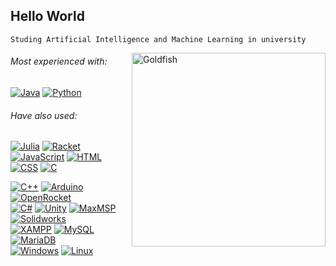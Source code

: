 ## Hello World

`Studing Artificial Intelligence and Machine Learning in university`

<img align="right" width=310px alt="Goldfish" src="https://i.imgur.com/Fzw6yDs.gif"/>

###### Most experienced with:
  
[![Java](https://custom-icon-badges.demolab.com/badge/Java-<3-red.svg?logo=java-14)](https://www.java.com/en/) [![Python](https://img.shields.io/badge/Python-:D-blue?logo=Python)](https://www.python.org/)
###### Have also used:

[![Julia](https://img.shields.io/badge/-Julia-333333?logo=Julia)](https://julialang.org/) [![Racket](https://custom-icon-badges.demolab.com/badge/-Racket-333333.svg?logo=racket-logo)](#) [![JavaScript](https://img.shields.io/badge/-JavaScript-333333?logo=javascript)](#) [![HTML](https://img.shields.io/badge/-HTML-333333?logo=HTML5)](#) [![CSS](https://img.shields.io/badge/-CSS-333333?logo=CSS3&logoColor=1572B6)](#) [![C](https://img.shields.io/badge/C-333333?logo=c&logoColor=white)](#)  

[![C++](https://img.shields.io/badge/C++-mediumslateblue.svg?logo=c%2B%2B&logoColor=white)](#) [![Arduino](https://img.shields.io/badge/Arduino-3186a0?logo=arduino&logoColor=white)](https://www.arduino.cc/) [![OpenRocket](https://custom-icon-badges.demolab.com/badge/OpenRocket-powderblue.svg?logo=OpenRocket_icon&logoColor=white)](#)  
[![C#](https://custom-icon-badges.demolab.com/badge/C%23-mediumorchid.svg?logo=cshrp&logoColor=white)](#) [![Unity](https://img.shields.io/badge/Unity-black.svg?logo=unity)](#) [![MaxMSP](https://custom-icon-badges.demolab.com/badge/MaxMSP-333333.svg?logo=maxmsp-logo&logoColor=white)](#)  [![Solidworks](https://img.shields.io/badge/SolidWorks-whitesmoke.svg?logo=dassaultsystemes&logoColor=red)](#)         
[![XAMPP](https://custom-icon-badges.demolab.com/badge/XAMPP-333333.svg?logo=xampp-logo&Color=red)](#) [![MySQL](https://img.shields.io/badge/MySQL-4479A1?logo=mysql&logoColor=white)](#) [![MariaDB](https://img.shields.io/badge/MariaDB-003545?logo=mariadb&logoColor=white)](#)  
[![Windows](https://custom-icon-badges.demolab.com/badge/Windows-0078D6?logo=windows11&logoColor=white)](#) [![Linux](https://img.shields.io/badge/Linux-green?logo=linux&logoColor=black)](#) 
